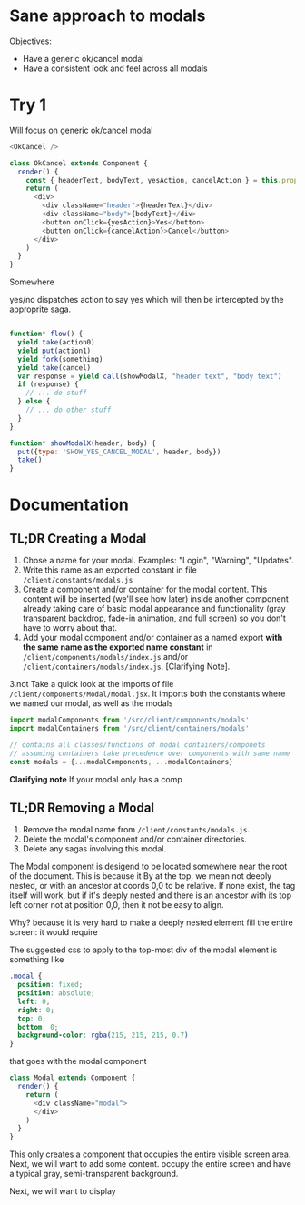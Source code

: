 # Sane approach to modals

Objectives:

* Have a generic ok/cancel modal
* Have a consistent look and feel across all modals

# Try 1

Will focus on generic ok/cancel modal

```js
<OkCancel />

class OkCancel extends Component {
  render() {
    const { headerText, bodyText, yesAction, cancelAction } = this.props
    return (
      <div>
        <div className="header">{headerText}</div>
        <div className="body">{bodyText}</div>
        <button onClick={yesAction}>Yes</button>
        <button onClick={cancelAction}>Cancel</button>
      </div>
    )
  }
}
```

Somewhere

yes/no dispatches action to say yes which will then be intercepted by the approprite saga.

```js

function* flow() {
  yield take(action0)
  yield put(action1)
  yield fork(something)
  yield take(cancel)
  var response = yield call(showModalX, "header text", "body text")
  if (response) {
    // ... do stuff
  } else {
    // ... do other stuff
  }
}

function* showModalX(header, body) {
  put({type: 'SHOW_YES_CANCEL_MODAL', header, body})
  take()
}
```

# Documentation

## TL;DR Creating a Modal

1. Chose a name for your modal. Examples: "Login", "Warning", "Updates".
2. Write this name as an exported constant in file `/client/constants/modals.js`
3. Create a component and/or container for the modal content. This content will be inserted (we'll see how later) inside another component already taking care of basic modal appearance and functionality (gray transparent backdrop, fade-in animation, and full screen) so you don't have to worry about that.
3. Add your modal component and/or container as a named export **with the same name as the exported name constant** in `/client/components/modals/index.js` and/or `/client/containers/modals/index.js`. [Clarifying Note].

3.not Take a quick look at the imports of file `/client/components/Modal/Modal.jsx`. It imports both the constants where we named our modal, as well as the modals

```js
import modalComponents from '/src/client/components/modals'
import modalContainers from '/src/client/containers/modals'

// contains all classes/functions of modal containers/componets
// assuming containers take precedence over components with same name
const modals = {...modalComponents, ...modalContainers}
```

<a name="note"></a>
**Clarifying note** If your modal only has a comp
## TL;DR Removing a Modal

1. Remove the modal name from `/client/constants/modals.js`.
2. Delete the modal's component and/or container directories.
3. Delete any sagas involving this modal.

The Modal component is desigend to be located somewhere near the root of the document. This is because it By at the top, we mean not deeply nested, or with an ancestor at coords 0,0 to be relative. If none exist, the <html> tag itself will work, but if it's deeply nested and there is an ancestor with its top left corner not at position 0,0, then it not be easy to align.

Why? because it is very hard to make a deeply nested element fill the entire screen: it would require

The suggested css to apply to the top-most div of the modal element is something like

```css
.modal {
  position: fixed;
  position: absolute;
  left: 0;
  right: 0;
  top: 0;
  bottom: 0;
  background-color: rgba(215, 215, 215, 0.7)
}
```

that goes with the modal component

```js
class Modal extends Component {
  render() {
    return (
      <div className="modal">
      </div>
    )
  }
}
```

This only creates a component that occupies the entire visible screen area. Next, we will want to add some content. occupy the entire screen and have a typical gray, semi-transparent background.

Next, we will want to display
